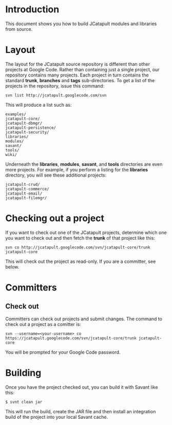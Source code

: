 # Introduction #

This document shows you how to build JCatapult modules and libraries from source.

# Layout #

The layout for the JCatapult source repository is different than other projects at Google Code. Rather than containing just a single project, our repository contains many projects. Each project in turn contains the standard **trunk**, **branches** and **tags** sub-directories.  To get a list of the projects in the repository, issue this command:

```
svn list http://jcatapult.googlecode.com/svn
```

This will produce a list such as:

```
examples/
jcatapult-core/
jcatapult-dbmgr/
jcatapult-persistence/
jcatapult-security/
libraries/
modules/
savant/
tools/
wiki/
```

Underneath the **libraries**, **modules**, **savant**, and **tools** directories are even more projects. For example, if you perform a listing for the **libraries** directory, you will see these additional projects:

```
jcatapult-crud/
jcatapult-commerce/
jcatapult-email/
jcatapult-filemgr/
```

# Checking out a project #

If you want to check out one of the JCatapult projects, determine which one you want to check out and then fetch the **trunk** of that project like this:

```
svn co http://jcatapult.googlecode.com/svn/jcatapult-core/trunk jcatapult-core
```

This will check out the project as read-only. If you are a committer, see below.

# Committers #

## Check out ##

Committers can check out projects and submit changes. The command to check out a project as a comitter is:

```
svn --username=<your-username> co https://jcatapult.googlecode.com/svn/jcatapult-core/trunk jcatapult-core
```

You will be prompted for your Google Code password.

# Building #

Once you have the project checked out, you can build it with Savant like this:

```
$ svnt clean jar
```

This will run the build, create the JAR file and then install an integration build of the project into your local Savant cache.